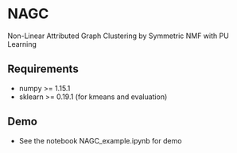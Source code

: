 # NAGC
Non-Linear Attributed Graph Clustering by Symmetric NMF with PU Learning

## Requirements
- numpy >= 1.15.1
- sklearn >= 0.19.1 (for kmeans and evaluation)

## Demo
- See the notebook NAGC_example.ipynb for demo
